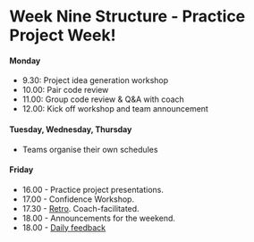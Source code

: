 # Week Nine Structure - Practice Project Week!

#### Monday

- 9.30: Project idea generation workshop
- 10.00: Pair code review
- 11.00: Group code review & Q&A with coach
- 12.00: Kick off workshop and team announcement

#### Tuesday, Wednesday, Thursday

- Teams organise their own schedules

#### Friday

* 16.00 - Practice project presentations.
* 17.00 - Confidence Workshop.
* 17.30 - [Retro](https://github.com/makersacademy/course/blob/master/pills/student_retrospective.md). Coach-facilitated.
* 18.00 - Announcements for the weekend.
* 18.00 - [Daily feedback](../../pills/learning_at_makers.md#daily-feedback)



